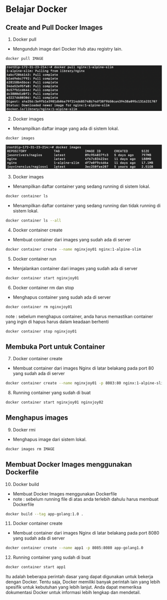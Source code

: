 # Belajar Docker

## Create and Pull Docker Images

1. Docker pull

-  Mengunduh image dari Docker Hub atau registry lain.

```sh
docker pull IMAGE
```

![Deskripsi Gambar](images/docker-nginx-1-alpine-slim.png)

2. Docker images

-  Menampilkan daftar image yang ada di sistem lokal.

```sh
docker images
```

![Deskripsi Gambar](images/docker-images.png)

3. Docker images

-  Menampilkan daftar container yang sedang running di sistem lokal.

```sh
docker container ls
```

-  Menampilkan daftar container yang sedang running dan tidak running di sistem lokal.

```sh
docker container ls --all
```

4. Docker container create

-  Membuat container dari images yang sudah ada di server

```sh
docker container create --name nginxjoy01 nginx:1-alpine-slim
```

5. Docker container run

-  Menjalankan container dari images yang sudah ada di server

```sh
docker container start nginxjoy01
```

6. Docker container rm dan stop

-  Menghapus container yang sudah ada di server

```sh
docker container rm nginxjoy01
```

note : sebelum menghapus container, anda harus memastikan container yang ingin di hapus harus dalam keadaan berhenti 

```sh
docker container stop nginxjoy01
```

## Membuka Port untuk Container

7. Docker container create

-  Membuat container dari images Nginx di latar belakang pada port 80 yang sudah ada di server 

```sh
docker container create --name nginxjoy01 -p 8083:80 nginx:1-alpine-slim
```

8. Running container yang sudah di buat 

```sh
docker container start nginxjoy01 nginxjoy02
```

## Menghapus images 

9. Docker rmi

-  Menghapus image dari sistem lokal.

```sh
docker images rm IMAGE
```

## Membuat Docker Images menggunakan Dockerfile

10. Docker build

-   Membuat Docker Images menggunakan Dockerfile
-   note : sebelum running file di atas anda terlebih dahulu harus membuat Dockerfile

```sh
docker build --tag app-golang:1.0 .
```

11. Docker container create

-  Membuat container dari images Nginx di latar belakang pada port 8080 yang sudah ada di server 

```sh
docker container create --name app1 -p 8085:8080 app-golang1.0
```

12. Running container yang sudah di buat 

```sh
docker container start app1 
```

Itu adalah beberapa perintah dasar yang dapat digunakan untuk bekerja dengan Docker. Tentu saja, Docker memiliki banyak perintah lain yang lebih spesifik untuk kebutuhan yang lebih lanjut. Anda dapat memeriksa dokumentasi Docker untuk informasi lebih lengkap dan mendetail.
